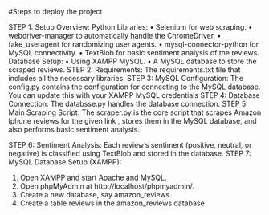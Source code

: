#Steps to deploy the project

STEP 1:
Setup Overview:
Python Libraries:
•	Selenium for web scraping.
•	webdriver-manager to automatically handle the ChromeDriver.
•	fake_useragent for randomizing user agents.
•	mysql-connector-python for MySQL connectivity.
•	TextBlob for basic sentiment analysis of the reviews.
Database Setup:
•	Using XAMPP MySQL.
•	A MySQL database to store the scraped reviews.
 STEP 2:
Requirements: 
The requirements.txt file that includes all the necessary libraries.
STEP 3:
MySQL Configuration:
The config.py contains the configuration for connecting to the MySQL database. You can update this with your XAMPP MySQL credentials
STEP 4:
Database Connection:
The databsse.py handles the database connection.
STEP 5:
Main Scraping Script:
The scraper.py is the core script that scrapes Amazon Iphone reviews for the given link , stores them in the MySQL database, and also performs basic sentiment analysis.


STEP 6:
Sentiment Analysis:
Each review’s sentiment (positive, neutral, or negative) is classified using TextBlob and stored in the database.
STEP 7:
MySQL Database Setup (XAMPP):
1.	Open XAMPP and start Apache and MySQL.
2.	Open phpMyAdmin at http://localhost/phpmyadmin/.
3.	Create a new database, say amazon_reviews.
4.	Create a table reviews in the amazon_reviews database
